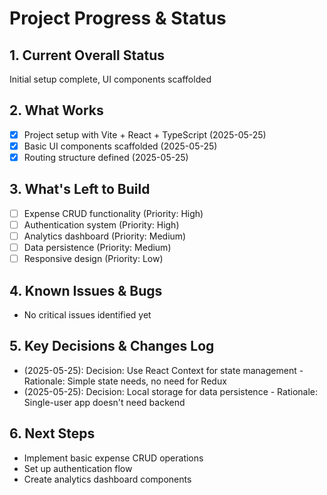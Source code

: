 # Project Progress & Status

## 1. Current Overall Status

Initial setup complete, UI components scaffolded

## 2. What Works

- [x] Project setup with Vite + React + TypeScript (2025-05-25)
- [x] Basic UI components scaffolded (2025-05-25)
- [x] Routing structure defined (2025-05-25)

## 3. What's Left to Build

- [ ] Expense CRUD functionality (Priority: High)
- [ ] Authentication system (Priority: High)
- [ ] Analytics dashboard (Priority: Medium)
- [ ] Data persistence (Priority: Medium)
- [ ] Responsive design (Priority: Low)

## 4. Known Issues & Bugs

- No critical issues identified yet

## 5. Key Decisions & Changes Log

- (2025-05-25): Decision: Use React Context for state management - Rationale: Simple state needs, no need for Redux
- (2025-05-25): Decision: Local storage for data persistence - Rationale: Single-user app doesn't need backend

## 6. Next Steps

- Implement basic expense CRUD operations
- Set up authentication flow
- Create analytics dashboard components
